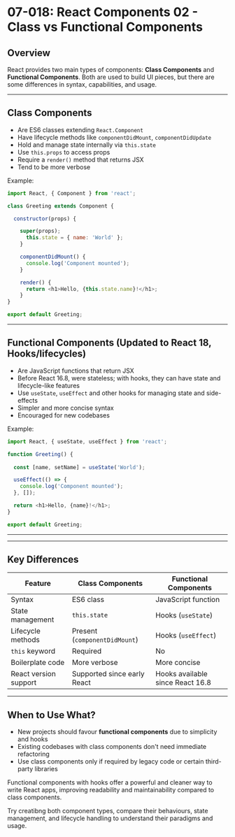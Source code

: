 # 07-018: React Components 02 - Class vs Functional Components

## Overview

React provides two main types of components: **Class Components** and **Functional Components**. Both are used to build UI pieces, but there are some differences in syntax, capabilities, and usage.

---

## Class Components

- Are ES6 classes extending `React.Component`
- Have lifecycle methods like `componentDidMount`, `componentDidUpdate`
- Hold and manage state internally via `this.state`
- Use `this.props` to access props
- Require a `render()` method that returns JSX
- Tend to be more verbose

Example:

```js
import React, { Component } from 'react';

class Greeting extends Component {

  constructor(props) {

    super(props);
      this.state = { name: 'World' };
    }

    componentDidMount() {
      console.log('Component mounted'); 
    }

    render() {
      return <h1>Hello, {this.state.name}!</h1>;
    }
}

export default Greeting;
```


---

## Functional Components (Updated to React 18, Hooks/lifecycles)

- Are JavaScript functions that return JSX
- Before React 16.8, were stateless; with hooks, they can have state and lifecycle-like features
- Use `useState`, `useEffect` and other hooks for managing state and side-effects
- Simpler and more concise syntax
- Encouraged for new codebases

Example:

```js
import React, { useState, useEffect } from 'react';

function Greeting() {
  
  const [name, setName] = useState('World');

  useEffect(() => {
    console.log('Component mounted');
  }, []);

  return <h1>Hello, {name}!</h1>;
}

export default Greeting;

```

---


---

## Key Differences

| Feature               | Class Components                | Functional Components           |
|-----------------------|--------------------------------|-------------------------------|
| Syntax                | ES6 class                      | JavaScript function            |
| State management      | `this.state`                   | Hooks (`useState`)             |
| Lifecycle methods     | Present (`componentDidMount`)  | Hooks (`useEffect`)            |
| `this` keyword        | Required                      | No                            |
| Boilerplate code      | More verbose                  | More concise                  |
| React version support | Supported since early React   | Hooks available since React 16.8 |

---

## When to Use What?

- New projects should favour **functional components** due to simplicity and hooks
- Existing codebases with class components don't need immediate refactoring
- Use class components only if required by legacy code or certain third-party libraries


Functional components with hooks offer a powerful and cleaner way to write React apps, improving readability and maintainability compared to class components.

Try creatibng both component types, compare their behaviours, state management, and lifecycle handling to understand their paradigms and usage.

